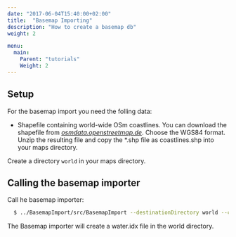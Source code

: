 ```yaml
---
date: "2017-06-04T15:40:00+02:00"
title:  "Basemap Importing"
description: "How to create a basemap db"
weight: 2

menu:
  main:
    Parent: "tutorials"
    Weight: 2
---
```

        
## Setup

For the basemap import you need the folling data:

* Shapefile containing world-wide OSm coastlines. You can download the 
shapefile from [*osmdata.openstreetmap.de*](https://osmdata.openstreetmap.de/data/coastlines.html).
Choose the WGS84 format. Unzip the resulting file and copy the *.shp file
as coastlines.shp into your maps directory.

Create a directory `world` in your maps directory.

## Calling the basemap importer

Call he basemap importer:

```bash
  $ ../BasemapImport/src/BasemapImport --destinationDirectory world --coastlines coastlines.shp
```

The Basemap importer will create a water.idx file in the world directory.
